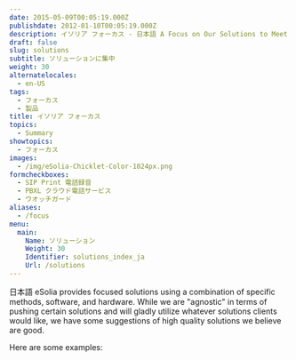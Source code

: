 ```yaml
---
date: 2015-05-09T00:05:19.000Z
publishdate: 2012-01-10T00:05:19.000Z
description: イソリア フォーカス - 日本語 A Focus on Our Solutions to Meet Your Multi-cultural, Project or System Challenges
draft: false
slug: solutions
subtitle: ソリューションに集中
weight: 30
alternatelocales:
  - en-US
tags:
  - フォーカス
  - 製品
title: イソリア フォーカス
topics:
  - Summary
showtopics:
  - フォーカス
images:
  - /img/eSolia-Chicklet-Color-1024px.png
formcheckboxes:
  - SIP Print 電話録音
  - PBXL クラウド電話サービス
  - ウオッチガード
aliases:
  - /focus
menu:
  main:
    Name: ソリューション
    Weight: 30
    Identifier: solutions_index_ja
    Url: /solutions
---
```


日本語 eSolia provides focused solutions using a combination of specific methods, software, and hardware. While we are "agnostic" in terms of pushing certain solutions and will gladly utilize whatever solutions clients would like, we have some suggestions of high quality solutions we believe are good.

Here are some examples:
<br>
